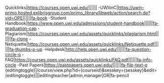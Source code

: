 Quicklinks|https://courses.open.uwi.edu/||||||
-UWIlinC|https://uwin-primo.hosted.exlibrisgroup.com/primo_library/libweb/action/search.do?vid=OPE||||||fa-book
-Student Handbook|https://www.open.uwi.edu/admissions/student-handbook||||||fa-graduation-cap
-Plagiarism|https://courses.open.uwi.edu/assets/quicklinks/plagiarism.html||||||fa-clone
-Netiquette|https://courses.open.uwi.edu/assets/quicklinks/Netiquette.pdf||||||fa-thumbs-o-up
-Helpdesk|http://help.open.uwi.edu/||||||fa-question-circle-o
-FAQ|https://courses.open.uwi.edu/assets/quicklinks/FAQ.pdf||||||fa-info-circle
-Past Papers|https://pastpapers.open.uwi.edu/||||||fa-file-text-o
{editingtoggle}|/course/view.php?id={courseid}&sesskey={sesskey}&edit={editingtoggle}|||editingteacher|admin,manager|OR|fa-pencil

